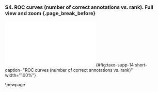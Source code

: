 ### S4. ROC curves (number of correct annotations vs. rank). Full view and zoom {.page_break_before}

![](images/taxo-supp-14.pdf "taxo-supp-14"){#fig:taxo-supp-14 short-caption="ROC curves (number of correct annotations vs. rank)" width="100%"}

\newpage